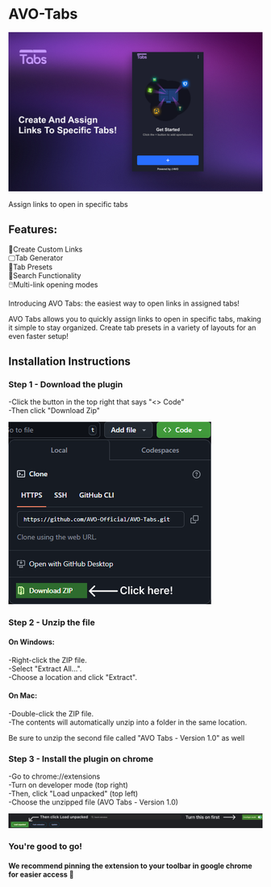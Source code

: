 # AVO-Tabs

![Header Image](images/Header.png)

Assign links to open in specific tabs

## Features:
📝Create Custom Links  
🖵Tab Generator  
📁Tab Presets  
🔎Search Functionality  
🖱️Multi-link opening modes  

Introducing AVO Tabs: the easiest way to open links in assigned tabs!

AVO Tabs allows you to quickly assign links to open in specific tabs, making it simple to stay organized. Create tab presets in a variety of layouts for an even faster setup!


## Installation Instructions

### Step 1 - Download the plugin

-Click the button in the top right that says "<> Code"  
-Then click "Download Zip"

![Step 1](images/step1.png)

### Step 2 - Unzip the file

#### On Windows:
-Right-click the ZIP file.  
-Select "Extract All…".  
-Choose a location and click "Extract".

#### On Mac:
-Double-click the ZIP file.  
-The contents will automatically unzip into a folder in the same location.

Be sure to unzip the second file called "AVO Tabs - Version 1.0" as well

### Step 3 - Install the plugin on chrome

-Go to chrome://extensions  
-Turn on developer mode (top right)  
-Then, click "Load unpacked" (top left)  
-Choose the unzipped file (AVO Tabs - Version 1.0)

![Step 3](images/step3.png)

### You're good to go!

#### We recommend pinning the extension to your toolbar in google chrome for easier access 📌

